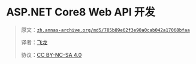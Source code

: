 # ASP.NET Core8 Web API 开发

> 原文：[`zh.annas-archive.org/md5/785b89e62f3e90a0cab042a17068bfaa`](https://zh.annas-archive.org/md5/785b89e62f3e90a0cab042a17068bfaa)
> 
> 译者：[飞龙](https://github.com/wizardforcel)
> 
> 协议：[CC BY-NC-SA 4.0](http://creativecommons.org/licenses/by-nc-sa/4.0/)